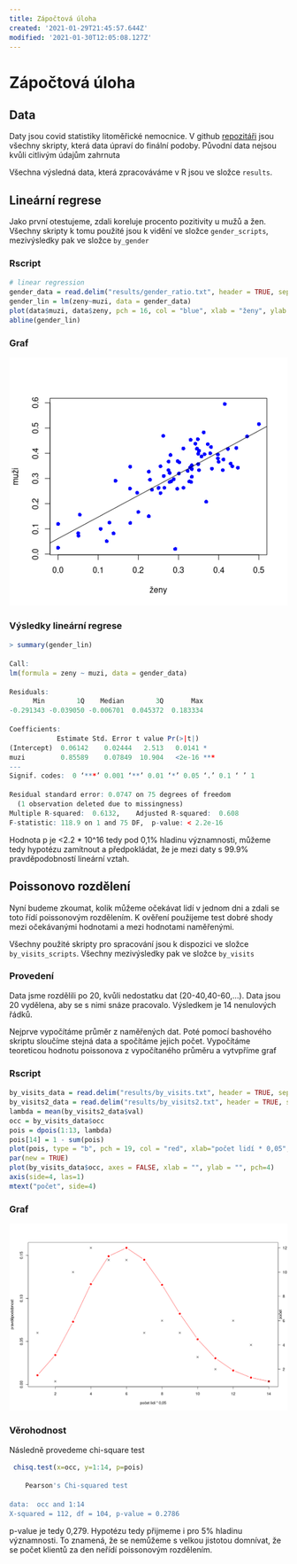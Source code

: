 ```yaml
---
title: Zápočtová úloha
created: '2021-01-29T21:45:57.644Z'
modified: '2021-01-30T12:05:08.127Z'
---
```


# Zápočtová úloha
## Data
Daty jsou covid statistiky litoměřické nemocnice. V github [repozitáři](https://github.com/lavakin/covid_positivity_statistics) jsou všechny skripty, která data úpraví do finální podoby. Původní data nejsou kvůli citlivým údajům zahrnuta

Všechna výsledná data, která zpracováváme v R jsou ve složce `results`.

## Lineární regrese
Jako první otestujeme, zdali koreluje procento pozitivity u mužů a žen. Všechny skripty k tomu použité jsou k vidění ve složce `gender_scripts`, mezivýsledky pak ve složce `by_gender`

### Rscript
  ```r
# linear regression
gender_data = read.delim("results/gender_ratio.txt", header = TRUE, sep = " ", dec = ".")
gender_lin = lm(zeny~muzi, data = gender_data)
plot(data$muzi, data$zeny, pch = 16, col = "blue", xlab = "ženy", ylab = "muži")
abline(gender_lin)
```
### Graf
![](plots/lin_reg.png)

### Výsledky  lineární regrese
```r
> summary(gender_lin)

Call:
lm(formula = zeny ~ muzi, data = gender_data)

Residuals:
      Min        1Q    Median        3Q       Max 
-0.291343 -0.039050 -0.006701  0.045372  0.183334 

Coefficients:
            Estimate Std. Error t value Pr(>|t|)    
(Intercept)  0.06142    0.02444   2.513   0.0141 *  
muzi         0.85589    0.07849  10.904   <2e-16 ***
---
Signif. codes:  0 ‘***’ 0.001 ‘**’ 0.01 ‘*’ 0.05 ‘.’ 0.1 ‘ ’ 1

Residual standard error: 0.0747 on 75 degrees of freedom
  (1 observation deleted due to missingness)
Multiple R-squared:  0.6132,	Adjusted R-squared:  0.608 
F-statistic: 118.9 on 1 and 75 DF,  p-value: < 2.2e-16
```
Hodnota p je <2.2 * 10^16 tedy pod 0,1\% hladinu významnosti, můžeme tedy hypotézu zamítnout a předpokládat, že je mezi daty s 99.9\% pravděpodobností lineární vztah.

## Poissonovo rozdělení
Nyní budeme zkoumat, kolik můžeme očekávat lidí v jednom dni a zdali se toto řídí poissonovým rozdělením. K ověření použijeme test dobré shody mezi očekávanými hodnotami a mezi hodnotami naměřenými.

Všechny použité skripty pro spracování jsou k dispozici ve složce `by_visits_scripts`. Všechny mezivýsledky pak ve složce `by_visits`
### Provedení
Data jsme rozdělili po 20, kvůli nedostatku dat (20-40,40-60,...). Data jsou 20 vydělena, aby se s nimi snáze pracovalo. Výsledkem je 14 nenulových řádků.

Nejprve vypočítáme průměr z naměřených dat. Poté pomocí bashového skriptu sloučíme stejná data a spočítáme jejich počet. Vypočítáme teoreticou hodnotu poissonova z vypočítaného průměru a vytvpříme graf

### Rscript
```r
by_visits_data = read.delim("results/by_visits.txt", header = TRUE, sep = " ", dec = ".")
by_visits2_data = read.delim("results/by_visits2.txt", header = TRUE, sep = " ", dec = ".")
lambda = mean(by_visits2_data$val)
occ = by_visits_data$occ
pois = dpois(1:13, lambda)
pois[14] = 1 - sum(pois)
plot(pois, type = "b", pch = 19, col = "red", xlab="počet lidí * 0,05", ylab="pravděpodobnost")
par(new = TRUE)
plot(by_visits_data$occ, axes = FALSE, xlab = "", ylab = "", pch=4)
axis(side=4, las=1)
mtext("počet", side=4)
```
### Graf
![](plots/poisson.png)

### Věrohodnost
Následně provedeme chi-square test
```r
 chisq.test(x=occ, y=1:14, p=pois)

	Pearson's Chi-squared test

data:  occ and 1:14
X-squared = 112, df = 104, p-value = 0.2786
```
p-value je tedy 0,279. Hypotézu tedy přijmeme i pro 5\% hladinu významnosti. To znamená, že se nemůžeme s velkou jistotou domnívat, že se počet klientů za den neřídí poissonovým rozdělením.
